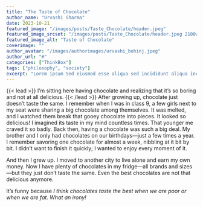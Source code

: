 ```yaml
---
title: "The Taste of Chocolate"
author_name: "Urvashi Sharma"
date: 2023-10-21
featured_image: "/images/posts/Taste_Chocolate/header.jpeg"
featured_image_srcset: "/images/posts/Taste_Chocolate/header.jpeg 2100w, /images/posts/Taste_Chocolate/header.jpeg 1050w"
featured_image_alt: "Taste of Chocolate"
coverimage: ""
author_avatar: "/images/authorimages/urvashi_bohinj.jpeg"
author_url: "#"
categories: ["ThinkBox"]
tags: ["philosophy", "society"]
excerpt: "Lorem ipsum Sed eiusmod esse aliqua sed incididunt aliqua incididunt mollit id..."
---
```

{{< lead >}}
I’m sitting here having chocolate and realizing that it’s so boring and not at all delicious.
{{< /lead >}}
After growing up, chocolate just doesn’t taste the same. I remember when I was in class 9, a few girls next to my seat were sharing a big chocolate among themselves. It was melted, and I watched them break that gooey chocolate into pieces. It looked so delicious! I imagined its taste in my mind countless times. That younger me craved it so badly. Back then, having a chocolate was such a big deal. My brother and I only had chocolates on our birthdays—just a few times a year. I remember savoring one chocolate for almost a week, nibbling at it bit by bit. I didn’t want to finish it quickly; I wanted to enjoy every moment of it.

And then I grew up. I moved to another city to live alone and earn my own money. Now I have plenty of chocolates in my fridge—all brands and sizes—but they just don’t taste the same. Even the best chocolates are not that delicious anymore. 

It’s funny because *I think chocolates taste the best when we are poor or when we are fat. What an irony!*
